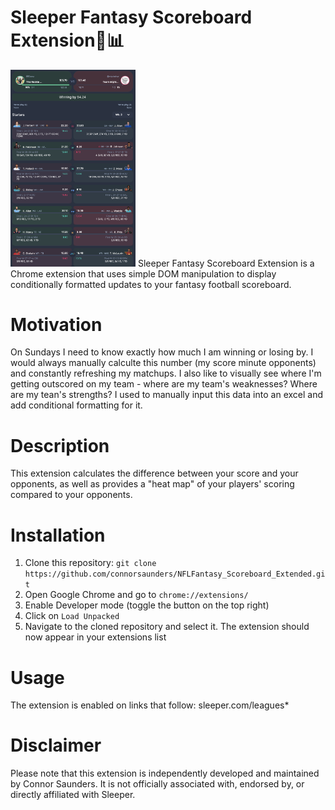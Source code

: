 # Sleeper Fantasy Scoreboard Extension🏈📊
<img src="SleeperExtensionExample.png" alt="Demo" width="200"/>
Sleeper Fantasy Scoreboard Extension is a Chrome extension that uses simple DOM manipulation to display conditionally formatted updates to your fantasy football scoreboard.

# Motivation
On Sundays I need to know exactly how much I am winning or losing by. I would always manually calculte this number (my score minute opponents) and constantly refreshing my matchups. I also like to visually see where I'm getting outscored on my team - where are my team's weaknesses? Where are my tean's strengths? I used to manually input this data into an excel and add conditional formatting for it.

# Description
This extension calculates the difference between your score and your opponents, as well as provides a "heat map" of your players' scoring compared to your opponents.

# Installation
1. Clone this repository: `git clone https://github.com/connorsaunders/NFLFantasy_Scoreboard_Extended.git`
2. Open Google Chrome and go to `chrome://extensions/`
3. Enable Developer mode (toggle the button on the top right)
4. Click on `Load Unpacked`
5. Navigate to the cloned repository and select it. The extension should now appear in your extensions list

# Usage
The extension is enabled on links that follow:
sleeper.com/leagues*

# Disclaimer
Please note that this extension is independently developed and maintained by Connor Saunders. It is not officially associated with, endorsed by, or directly affiliated with Sleeper.
